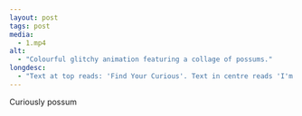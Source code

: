```yaml
---
layout: post
tags: post
media:
  - 1.mp4
alt:
  - "Colourful glitchy animation featuring a collage of possums."
longdesc:
  - "Text at top reads: 'Find Your Curious'. Text in centre reads 'I'm here' with an arrow pointing to a possum. Text at bottom reads: 'Found'."
---
```

Curiously possum
